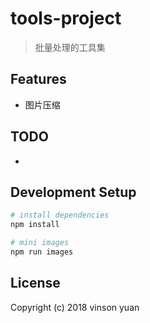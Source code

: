 # tools-project

> 批量处理的工具集

## Features

- 图片压缩

## TODO

- 

## Development Setup

``` bash
# install dependencies
npm install

# mini images
npm run images
```

## License

Copyright (c) 2018 vinson yuan